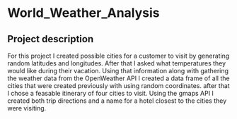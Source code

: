 # World_Weather_Analysis

## Project description 

For this project I created possible cities for a customer to visit by generating random latitudes and longitudes. After that I asked what temperatures they would like during their vacation. Using that information along with gathering the weather data from the OpenWeather API I created a data frame of all the cities that were created previously with using random coordinates. after that I chose a feasable itinerary of four cities to visit. Using the gmaps API I created both trip directions and a name for a hotel closest to the cities they were visiting.
